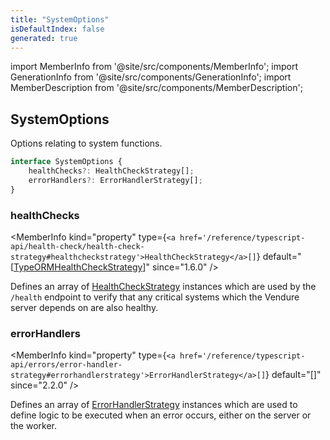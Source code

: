 ```yaml
---
title: "SystemOptions"
isDefaultIndex: false
generated: true
---
```

<!-- This file was generated from the Vendure source. Do not modify. Instead, re-run the "docs:build" script -->
import MemberInfo from '@site/src/components/MemberInfo';
import GenerationInfo from '@site/src/components/GenerationInfo';
import MemberDescription from '@site/src/components/MemberDescription';


## SystemOptions

<GenerationInfo sourceFile="packages/core/src/config/vendure-config.ts" sourceLine="1034" packageName="@vendure/core" since="1.6.0" />

Options relating to system functions.

```ts title="Signature"
interface SystemOptions {
    healthChecks?: HealthCheckStrategy[];
    errorHandlers?: ErrorHandlerStrategy[];
}
```

<div className="members-wrapper">

### healthChecks

<MemberInfo kind="property" type={`<a href='/reference/typescript-api/health-check/health-check-strategy#healthcheckstrategy'>HealthCheckStrategy</a>[]`} default="[<a href='/reference/typescript-api/health-check/type-ormhealth-check-strategy#typeormhealthcheckstrategy'>TypeORMHealthCheckStrategy</a>]"  since="1.6.0"  />

Defines an array of <a href='/reference/typescript-api/health-check/health-check-strategy#healthcheckstrategy'>HealthCheckStrategy</a> instances which are used by the `/health` endpoint to verify
that any critical systems which the Vendure server depends on are also healthy.
### errorHandlers

<MemberInfo kind="property" type={`<a href='/reference/typescript-api/errors/error-handler-strategy#errorhandlerstrategy'>ErrorHandlerStrategy</a>[]`} default="[]"  since="2.2.0"  />

Defines an array of <a href='/reference/typescript-api/errors/error-handler-strategy#errorhandlerstrategy'>ErrorHandlerStrategy</a> instances which are used to define logic to be executed
when an error occurs, either on the server or the worker.


</div>
